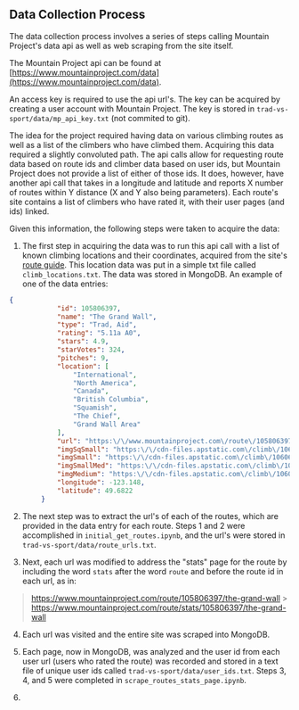 ## Data Collection Process

The data collection process involves a series of steps calling Mountain Project's data api as well as web scraping from the site itself.

The Mountain Project api can be found at [https://www.mountainproject.com/data](https://www.mountainproject.com/data).

An access key is required to use the api url's. The key can be acquired by creating a user account with Mountain Project. The key is stored in `trad-vs-sport/data/mp_api_key.txt` (not commited to git).

The idea for the project required having data on various climbing routes as well as a list of the climbers who have climbed them. Acquiring this data required a slightly convoluted path. The api calls allow for requesting route data based on route ids and climber data based on user ids, but Mountain Project does not provide a list of either of those ids. It does, however, have another api call that takes in a longitude and latitude and reports X number of routes within Y distance (X and Y also being parameters). Each route's site contains a list of climbers who have rated it, with their user pages (and ids) linked. 

Given this information, the following steps were taken to acquire the data:

1. The first step in acquiring the data was to run this api call with a list of known climbing locations and their coordinates, acquired from the site's [route guide](https://www.mountainproject.com/route-guide). This location data was put in a simple txt file called `climb_locations.txt`. The data was stored in MongoDB. An example of one of the data entries:

```json
{
            "id": 105806397,
            "name": "The Grand Wall",
            "type": "Trad, Aid",
            "rating": "5.11a A0",
            "stars": 4.9,
            "starVotes": 324,
            "pitches": 9,
            "location": [
                "International",
                "North America",
                "Canada",
                "British Columbia",
                "Squamish",
                "The Chief",
                "Grand Wall Area"
            ],
            "url": "https:\/\/www.mountainproject.com\/route\/105806397\/the-grand-wall",
            "imgSqSmall": "https:\/\/cdn-files.apstatic.com\/climb\/106069105_sqsmall_1558470675.jpg",
            "imgSmall": "https:\/\/cdn-files.apstatic.com\/climb\/106069105_small_1558470675.jpg",
            "imgSmallMed": "https:\/\/cdn-files.apstatic.com\/climb\/106069105_smallMed_1558470675.jpg",
            "imgMedium": "https:\/\/cdn-files.apstatic.com\/climb\/106069105_medium_1558470675.jpg",
            "longitude": -123.148,
            "latitude": 49.6822
        }
```


2. The next step was to extract the url's of each of the routes, which are provided in the data entry for each route. Steps 1 and 2 were accomplished in `initial_get_routes.ipynb`, and the url's were stored in `trad-vs-sport/data/route_urls.txt`.

3. Next, each url was modified to address the "stats" page for the route by including the word `stats` after the word `route` and before the route id in each url, as in:

> https://www.mountainproject.com/route/105806397/the-grand-wall > https://www.mountainproject.com/route/stats/105806397/the-grand-wall


4. Each url was visited and the entire site was scraped into MongoDB.

5. Each page, now in MongoDB, was analyzed and the user id from each user url (users who rated the route) was recorded and stored in a text file of unique user ids called `trad-vs-sport/data/user_ids.txt`. Steps 3, 4, and 5 were completed in `scrape_routes_stats_page.ipynb`.

6. 